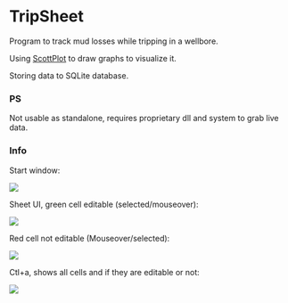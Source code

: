 # TripSheet

<p>Program to track mud losses while tripping in a wellbore.</p>
<p>Using <a href="https://scottplot.net/">ScottPlot</a> to draw graphs to visualize it.</p>
<p>Storing data to SQLite database.</p>
<h3>PS</h3>
<p>Not usable as standalone, requires proprietary dll and system to grab live data.</p>

<h3>Info</h3>
<p>Start window:</p>
<img src="https://user-images.githubusercontent.com/73751609/173798008-4e6232d9-98cc-4175-8f18-6d0213c76fcf.png">

<p>Sheet UI, green cell editable (selected/mouseover):</p>
<img src="https://user-images.githubusercontent.com/73751609/174132222-aeb97728-80de-42fa-be13-4c8bc7678cd3.png">

<p>Red cell not editable (Mouseover/selected):</p>
<img src="https://user-images.githubusercontent.com/73751609/174133259-0522bf1c-1d3d-44df-8137-2b4cc73a4344.png">

<p>Ctl+a, shows all cells and if they are editable or not:</p>
<img src="https://user-images.githubusercontent.com/73751609/174132726-f17ef09d-e0c1-48fe-8447-ce549a99513f.png">
